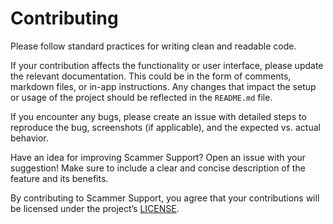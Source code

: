 # **Contributing**

Please follow standard practices for writing clean and readable code.

If your contribution affects the functionality or user interface, please update the relevant documentation. 
This could be in the form of comments, markdown files, or in-app instructions.
Any changes that impact the setup or usage of the project should be reflected in the `README.md` file.

If you encounter any bugs, please create an issue with detailed steps to reproduce the bug, screenshots (if applicable), and the expected vs. actual behavior.

Have an idea for improving Scammer Support? Open an issue with your suggestion! 
Make sure to include a clear and concise description of the feature and its benefits.

By contributing to Scammer Support, you agree that your contributions will be licensed under the project’s [LICENSE](/LICENSE.md).
